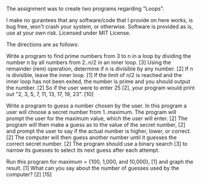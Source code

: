The assignment was to create two programs regarding "Loops". 

I make no gurantees that any software/code that I provide on here works, is bug free, won't crash your system, or otherwise. Software is provided as is, use at your own risk. Licensed under MIT License. 

The directions are as follows: 

Write a program to find prime numbers from 3 to n in a loop by dividing the number n by all numbers from 2..n/2 in an inner loop. [3] Using the remainder (rem) operation, determine if n is divisible by any number. [2] If n is divisible, leave the inner loop. [1] If the limit of n/2 is reached and the inner loop has not been exited, the number is prime and you should output the number. [2] So if the user were to enter 25 [2], your program would print out "2, 3, 5, 7, 11, 13, 17, 19, 23". [10]

Write a program to guess a number chosen by the user. In this program a user will choose a secret number from 1..maximum. The program will prompt the user for the maximum value, which the user will enter. [2] The program will then make a guess as to the value of the secret number, [2] and prompt the user to say if the actual number is higher, lower, or correct. [2] The computer will then guess another number until it guesses the correct secret number. [2] The program should use a binary search [3] to narrow its guesses to select its next guess after each attempt.

Run this program for maximum = {100, 1,000, and 10,000}, [1] and graph the result. [1] What can you say about the number of guesses used by the computer? [2]   [15]
